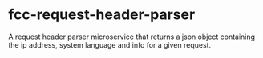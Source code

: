 # fcc-request-header-parser

A request header parser microservice that returns a json object containing the ip address, system language and info for a given request.

